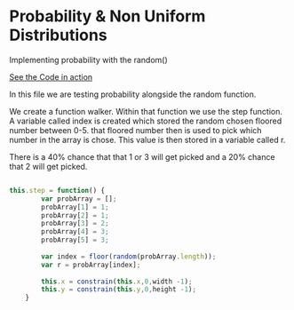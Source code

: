 # Probability & Non Uniform Distributions

Implementing probability with the random()


[See the Code in action](sketch04.html)

In this file we are testing probability alongside the random function.

We create a function walker. Within that function we use the step function. A variable called index is created which stored the random chosen floored number between 0-5. that floored number then is used to pick which number in the array is chose. This value is then stored in a variable called r.

There is a 40% chance that that 1 or 3 will get picked and a 20% chance that 2 will get picked.

```js

this.step = function() {
        var probArray = [];
        probArray[1] = 1;
        probArray[2] = 1;
        probArray[3] = 2;
        probArray[4] = 3;
        probArray[5] = 3;
        
        var index = floor(random(probArray.length));
        var r = probArray[index];
        
        this.x = constrain(this.x,0,width -1);
        this.y = constrain(this.y,0,height -1);
    }
    
```


